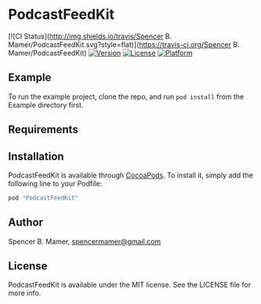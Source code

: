 # PodcastFeedKit

[![CI Status](http://img.shields.io/travis/Spencer B. Mamer/PodcastFeedKit.svg?style=flat)](https://travis-ci.org/Spencer B. Mamer/PodcastFeedKit)
[![Version](https://img.shields.io/cocoapods/v/PodcastFeedKit.svg?style=flat)](http://cocoapods.org/pods/PodcastFeedKit)
[![License](https://img.shields.io/cocoapods/l/PodcastFeedKit.svg?style=flat)](http://cocoapods.org/pods/PodcastFeedKit)
[![Platform](https://img.shields.io/cocoapods/p/PodcastFeedKit.svg?style=flat)](http://cocoapods.org/pods/PodcastFeedKit)

## Example

To run the example project, clone the repo, and run `pod install` from the Example directory first.

## Requirements

## Installation

PodcastFeedKit is available through [CocoaPods](http://cocoapods.org). To install
it, simply add the following line to your Podfile:

```ruby
pod "PodcastFeedKit"
```

## Author

Spencer B. Mamer, spencermamer@gmail.com

## License

PodcastFeedKit is available under the MIT license. See the LICENSE file for more info.
